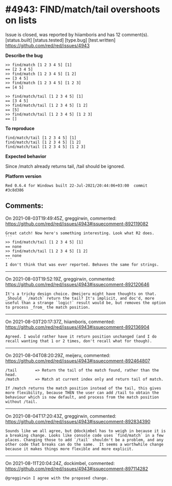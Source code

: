 
#4943: FIND/match/tail overshoots on lists
================================================================================
Issue is closed, was reported by hiiamboris and has 12 comment(s).
[status.built] [status.tested] [type.bug] [test.written]
<https://github.com/red/red/issues/4943>

**Describe the bug**
```
>> find/match [1 2 3 4 5] [1]
== [2 3 4 5]
>> find/match [1 2 3 4 5] [1 2]
== [3 4 5]
>> find/match [1 2 3 4 5] [1 2 3]
== [4 5]

>> find/match/tail [1 2 3 4 5] [1]
== [3 4 5]
>> find/match/tail [1 2 3 4 5] [1 2]
== [5]
>> find/match/tail [1 2 3 4 5] [1 2 3]
== []
```

**To reproduce**
```
find/match/tail [1 2 3 4 5] [1]
find/match/tail [1 2 3 4 5] [1 2]
find/match/tail [1 2 3 4 5] [1 2 3]
```

**Expected behavior**

Since /match already returns tail, /tail should be ignored.

**Platform version**
```
Red 0.6.4 for Windows built 22-Jul-2021/20:44:06+03:00  commit #3c8d386
```



Comments:
--------------------------------------------------------------------------------

On 2021-08-03T19:49:45Z, greggirwin, commented:
<https://github.com/red/red/issues/4943#issuecomment-892119082>

    Great catch! Now here's something interesting. Look what R2 does.
    ```
    >> find/match/tail [1 2 3 4 5] [1]
    == none
    >> find/match/tail [1 2 3 4 5] [1 2]
    == none
    ```
    I don't think that was ever reported. Behaves the same for strings.

--------------------------------------------------------------------------------

On 2021-08-03T19:52:19Z, greggirwin, commented:
<https://github.com/red/red/issues/4943#issuecomment-892120646>

    It's a tricky design choice. @meijeru might have thoughts on that. _Should_ `/match` return the tail? It's implicit, and doc'd, more useful than a strange `logic!` result would be, but removes the option to process _from_ the match position.

--------------------------------------------------------------------------------

On 2021-08-03T20:17:37Z, hiiamboris, commented:
<https://github.com/red/red/issues/4943#issuecomment-892136904>

    Agreed. I would rather have it return position unchanged (and I do recall wanting that 1 or 2 times, don't recall what for though).

--------------------------------------------------------------------------------

On 2021-08-04T08:20:29Z, meijeru, commented:
<https://github.com/red/red/issues/4943#issuecomment-892464807>

    /tail        => Return the tail of the match found, rather than the head.
    /match       => Match at current index only and return tail of match.
    
    If /match returns the match position instead of the tail, this gives more flexibility, because THEN the user can add /tail to obtain the behaviour which is now default, and process from the match position without /tail.

--------------------------------------------------------------------------------

On 2021-08-04T17:20:43Z, greggirwin, commented:
<https://github.com/red/red/issues/4943#issuecomment-892834390>

    Sounds like we all agree, but @dockimbel has to weigh in because it is a breaking change. Looks like console code uses `find/match` in a few places. Changing those to add `/tail` shouldn't be a problem, and any other code that breaks can do the same.  It seems a worthwhile change because it makes things more flexible and more explicit.

--------------------------------------------------------------------------------

On 2021-08-11T20:04:24Z, dockimbel, commented:
<https://github.com/red/red/issues/4943#issuecomment-897114282>

    @greggirwin I agree with the proposed change.

